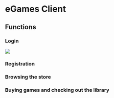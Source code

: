 # eGames Client


## Functions 

### Login
![](https://github.com/lukasz-strus/eGames/blob/main/client/gifs/login.gif)

### Registration

### Browsing the store

### Buying games and checking out the library
